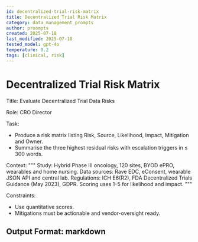 ```yaml
---
id: decentralized-trial-risk-matrix
title: Decentralized Trial Risk Matrix
category: data_management_prompts
author: proompts
created: 2025-07-18
last_modified: 2025-07-18
tested_model: gpt-4o
temperature: 0.2
tags: [clinical, risk]
---
```


# Decentralized Trial Risk Matrix

Title: Evaluate Decentralized Trial Data Risks

Role: CRO Director

Task:
- Produce a risk matrix listing Risk, Source, Likelihood, Impact, Mitigation and Owner.
- Summarise the three highest residual risks with escalation triggers in ≤ 300 words.

Context:
"""
Study: Hybrid Phase III oncology, 120 sites, BYOD ePRO, wearables and home nursing.
Data sources: Rave EDC, eConsent, wearable JSON API and central lab.
Regulations: ICH E6(R2), FDA Decentralized Trials Guidance (May 2023), GDPR.
Scoring uses 1–5 for likelihood and impact.
"""

Constraints:
- Use quantitative scores.
- Mitigations must be actionable and vendor-oversight ready.

Output Format: markdown
--------------------------------------------------
